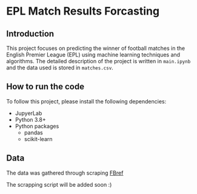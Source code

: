 # EPL Match Results Forcasting
## Introduction
This project focuses on predicting the winner of football matches in the English Premier League (EPL) using machine learning techniques and algorithms. The detailed description of the project is written in `main.ipynb` and the data used is stored in `matches.csv`.

## How to run the code
To follow this project, please install the following dependencies:
- JupyerLab
- Python 3.8+
- Python packages
    - pandas
    - scikit-learn

## Data
The data was gathered through scraping [FBref](https://fbref.com/en/)

The scrapping script will be added soon :)

